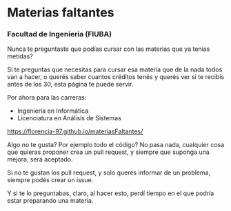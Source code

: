 # Materias faltantes

### Facultad de Ingenieria (FIUBA)

Nunca te preguntaste que podías cursar con las materias que ya tenías metidas? 

Si te preguntas que necesitas para cursar esa materia que de la nada todos van a hacer, o querés saber cuantos créditos tenés y querés ver si te recibís antes de los 30, esta página te puede servir.

Por ahora para las carreras:
* Ingeniería en Informática 
* Licenciatura en Análisis de Sistemas

https://florencia-97.github.io/materiasFaltantes/

Algo no te gusta? Por ejemplo todo el código? No pasa nada, cualquier cosa que quieras proponer crea un pull request, y siempre que suponga una mejora, será aceptado. 

Si no te gustan los pull request, y solo querés informar de un problema, siempre podés crear un issue.

Y si te lo preguntabas, claro, al hacer esto, perdí tiempo en el que podría estar preparando una materia.
